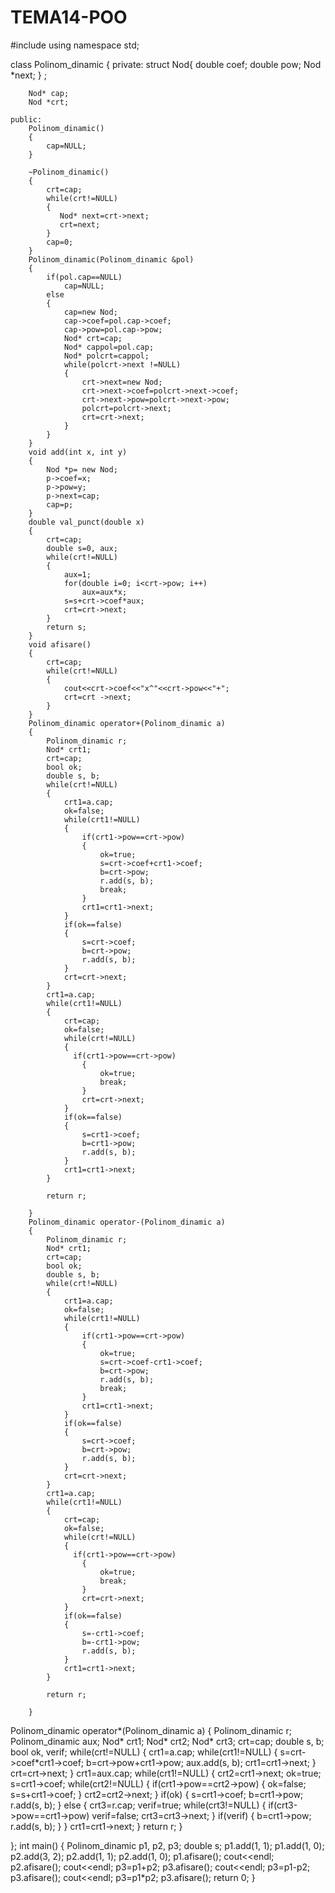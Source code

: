 # TEMA14-POO
#include<iostream>
using namespace std;

class Polinom_dinamic
{
    private:
        struct Nod{
            double coef;
            double pow;
            Nod *next;
        } ;

        Nod* cap;
        Nod *crt;

    public:
        Polinom_dinamic()
        {
            cap=NULL;
        }

        ~Polinom_dinamic()
        {
            crt=cap;
            while(crt!=NULL)
            {
               Nod* next=crt->next;
               crt=next;
            }
            cap=0;
        }
        Polinom_dinamic(Polinom_dinamic &pol)
        {
            if(pol.cap==NULL)
                cap=NULL;
            else
            {
                cap=new Nod;
                cap->coef=pol.cap->coef;
                cap->pow=pol.cap->pow;
                Nod* crt=cap;
                Nod* cappol=pol.cap;
                Nod* polcrt=cappol;
                while(polcrt->next !=NULL)
                {
                    crt->next=new Nod;
                    crt->next->coef=polcrt->next->coef;
                    crt->next->pow=polcrt->next->pow;
                    polcrt=polcrt->next;
                    crt=crt->next;
                }
            }
        }
        void add(int x, int y)
        {
            Nod *p= new Nod;
            p->coef=x;
            p->pow=y;
            p->next=cap;
            cap=p;
        }
        double val_punct(double x)
        {
            crt=cap;
            double s=0, aux;
            while(crt!=NULL)
            {
                aux=1;
                for(double i=0; i<crt->pow; i++)
                    aux=aux*x;
                s=s+crt->coef*aux;
                crt=crt->next;
            }
            return s;
        }
        void afisare()
        {
            crt=cap;
            while(crt!=NULL)
            {
                cout<<crt->coef<<"x^"<<crt->pow<<"+";
                crt=crt ->next;
            }
        }
        Polinom_dinamic operator+(Polinom_dinamic a)
        {
            Polinom_dinamic r;
            Nod* crt1;
            crt=cap;
            bool ok;
            double s, b;
            while(crt!=NULL)
            {
                crt1=a.cap;
                ok=false;
                while(crt1!=NULL)
                {
                    if(crt1->pow==crt->pow)
                    {
                        ok=true;
                        s=crt->coef+crt1->coef;
                        b=crt->pow;
                        r.add(s, b);
                        break;
                    }
                    crt1=crt1->next;
                }
                if(ok==false)
                {
                    s=crt->coef;
                    b=crt->pow;
                    r.add(s, b);
                }
                crt=crt->next;
            }
            crt1=a.cap;
            while(crt1!=NULL)
            {
                crt=cap;
                ok=false;
                while(crt!=NULL)
                {
                  if(crt1->pow==crt->pow)
                    {
                        ok=true;
                        break;
                    }
                    crt=crt->next;
                }
                if(ok==false)
                {
                    s=crt1->coef;
                    b=crt1->pow;
                    r.add(s, b);
                }
                crt1=crt1->next;
            }

            return r;

        }
        Polinom_dinamic operator-(Polinom_dinamic a)
        {
            Polinom_dinamic r;
            Nod* crt1;
            crt=cap;
            bool ok;
            double s, b;
            while(crt!=NULL)
            {
                crt1=a.cap;
                ok=false;
                while(crt1!=NULL)
                {
                    if(crt1->pow==crt->pow)
                    {
                        ok=true;
                        s=crt->coef-crt1->coef;
                        b=crt->pow;
                        r.add(s, b);
                        break;
                    }
                    crt1=crt1->next;
                }
                if(ok==false)
                {
                    s=crt->coef;
                    b=crt->pow;
                    r.add(s, b);
                }
                crt=crt->next;
            }
            crt1=a.cap;
            while(crt1!=NULL)
            {
                crt=cap;
                ok=false;
                while(crt!=NULL)
                {
                  if(crt1->pow==crt->pow)
                    {
                        ok=true;
                        break;
                    }
                    crt=crt->next;
                }
                if(ok==false)
                {
                    s=-crt1->coef;
                    b=-crt1->pow;
                    r.add(s, b);
                }
                crt1=crt1->next;
            }

            return r;

        }
Polinom_dinamic operator*(Polinom_dinamic a)
        {
            Polinom_dinamic r;
            Polinom_dinamic aux;
            Nod* crt1;
            Nod* crt2;
            Nod* crt3;
            crt=cap;
            double s, b;
            bool ok, verif;
            while(crt!=NULL)
            {
                crt1=a.cap;
                while(crt1!=NULL)
                {
                    s=crt->coef*crt1->coef;
                    b=crt->pow+crt1->pow;
                    aux.add(s, b);
                    crt1=crt1->next;
                }
                crt=crt->next;
            }
            crt1=aux.cap;
            while(crt1!=NULL)
            {
             crt2=crt1->next;
             ok=true;
             s=crt1->coef;
             while(crt2!=NULL)
             {
                 if(crt1->pow==crt2->pow)
                 {
                     ok=false;
                     s=s+crt1->coef;
                 }
                 crt2=crt2->next;
             }
             if(ok)
             {
                 s=crt1->coef;
                 b=crt1->pow;
                 r.add(s, b);
             }
             else
             {
                 crt3=r.cap;
                 verif=true;
                 while(crt3!=NULL)
                 {
                     if(crt3->pow==crt1->pow)
                        verif=false;
                    crt3=crt3->next;
                 }
                 if(verif)
                 {
                     b=crt1->pow;
                     r.add(s, b);
                 }
             }
             crt1=crt1->next;
            }
          return r;
        }


};
int main()
{
    Polinom_dinamic p1, p2, p3;
    double s;
    p1.add(1, 1);
    p1.add(1, 0);
    p2.add(3, 2);
    p2.add(1, 1);
    p2.add(1, 0);
    p1.afisare();
    cout<<endl;
    p2.afisare();
    cout<<endl;
    p3=p1+p2;
    p3.afisare();
    cout<<endl;
    p3=p1-p2;
    p3.afisare();
    cout<<endl;
    p3=p1*p2;
    p3.afisare();
    return 0;
}
